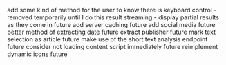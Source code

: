 add some kind of method for the user to know there is keyboard control - removed temporarily until I do this
result streaming - display partial results as they come in future
add server caching future
add social media future
better method of extracting date future
extract publisher future
mark text selection as article future
make use of the short text analysis endpoint future
consider not loading content script immediately future
reimplement dynamic icons future
